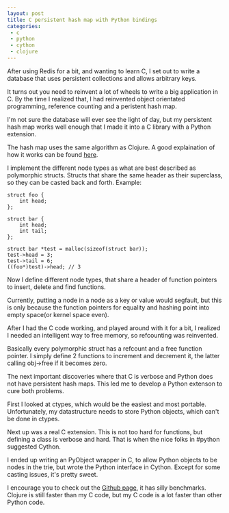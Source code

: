 ```yaml
---
layout: post
title: C persistent hash map with Python bindings
categories:
 - c
 - python
 - cython
 - clojure
---
```


After using Redis for a bit, and wanting to learn C, I set out to write a database that uses persistent collections and allows arbitrary keys.

It turns out you need to reinvent a lot of wheels to write a big application in C. By the time I realized that, I had reinvented object orientated programming, reference counting and a peristent hash map.

I'm not sure the database will ever see the light of day, but my persistent hash map works well enough that I made it into a C library with a Python extension.

The hash map uses the same algorithm as Clojure. A good explaination of how it works can be found [here][1].

I implement the different node types as what are best described as polymorphic structs. Structs that share the same header as their superclass, so they can be casted back and forth. Example:

    struct foo {
    	int head;
    };

    struct bar {
    	int head;
    	int tail;
    };

    struct bar *test = malloc(sizeof(struct bar));
    test->head = 3;
    test->tail = 6;
    ((foo*)test)->head; // 3

Now I define different node types, that share a header of function pointers to insert, delete and find functions.

Currently, putting a node in a node as a key or value would segfault, but this is only because the function pointers for equality and hashing point into empty space(or kernel space even).

After I had the C code working, and played around with it for a bit, I realized I needed an intelligent way to free memory, so refcounting was reinvented.

Basically every polymorphic struct has a refcount and a free function pointer. I simply define 2 functions to increment and decrement it, the latter calling obj->free if it becomes zero.

The next important discoveries where that C is verbose and Python does not have persistent hash maps. This led me to develop a Python extenson to cure both problems.

First I looked at ctypes, which would be the easiest and most portable. Unfortunately, my datastructure needs to store Python objects, which can't be done in ctypes.

Next up was a real C extension. This is not too hard for functions, but defining a class is verbose and hard. That is when the nice folks in #python suggested Cython.

I ended up writing an PyObject wrapper in C, to allow Python objects to be nodes in the trie, but wrote the Python interface in Cython. Except for some casting issues, it's pretty sweet.

I encourage you to check out the [Github page][2], it has silly benchmarks. Clojure is still faster than my C code, but my C code is a lot faster than other Python code.

[1]: http://blog.higher-order.net/2009/09/08/understanding-clojures-persistenthashmap-deftwice/
[2]: https://github.com/pepijndevos/perper
